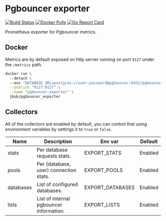 # Pgbouncer exporter 
[![Build Status](https://cloud.drone.io/api/badges/jbub/pgbouncer_exporter/status.svg)][drone]
[![Docker Pulls](https://img.shields.io/docker/pulls/jbub/pgbouncer_exporter.svg?maxAge=604800)][hub]
[![Go Report Card](https://goreportcard.com/badge/github.com/jbub/pgbouncer_exporter)][goreportcard]

Prometheus exporter for Pgbouncer metrics.

## Docker

Metrics are by default exposed on http server running on port `9127` under the `/metrics` path.

```bash
docker run \ 
  --detach \ 
  --env "DATABASE_URL=postgres://user:password@pgbouncer:6432/pgbouncer?sslmode=disable" \
  --publish "9127:9127" \
  --name "pgbouncer_exporter" \
  jbub/pgbouncer_exporter
```

## Collectors

All of the collectors are enabled by default, you can control that using environment variables by settings
it to `true` or `false`.

| Name          | Description                             | Env var          | Default |
|---------------|-----------------------------------------|------------------|---------|
| stats         | Per database requests stats.            | EXPORT_STATS     | Enabled |
| pools         | Per (database, user) connection stats.  | EXPORT_POOLS     | Enabled |
| databases     | List of configured databases.           | EXPORT_DATABASES | Enabled |
| lists         | List of internal pgbouncer information. | EXPORT_LISTS     | Enabled |

[drone]: https://cloud.drone.io/jbub/pgbouncer_exporter
[hub]: https://hub.docker.com/r/jbub/pgbouncer_exporter
[goreportcard]: https://goreportcard.com/report/github.com/jbub/pgbouncer_exporter